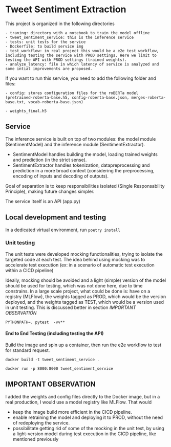 # Tweet Sentiment Extraction
This project is organized in the following directories

```
- traning: directory with a notebook to train the model offline
- tweet_sentiment_service: this is the inference service
- tests: unit tests for the service
- Dockerfile: to build service img
- test_workflow: in real project this would be a e2e test workflow, including testing the service with PROD settings. Here we limit to testing the API with PROD settings (trained weights).
- analyze_latency: file in which latency of service is analyzed and some intial improvements are proposed.
```

If you want to run this service, you need to add the following folder and files:
```
- config: stores configuration files for the roBERTa model (pretrained-roberta-base.h5, config-roberta-base.json, merges-roberta-base.txt, vocab-roberta-base.json)

- weights_final.h5
```

## Service
The inference service is built on top of two modules: the model module (SentimentModel) and the inference module (SentimentExtractor). 
- SentimentModel handles building the model, loading trained weights and prediction (in the strict sense). 
- SentimentExtractor handles tokenization, datapreprocessing and prediction in a more broad context (considering the preprocessing, encoding of inputs and decoding of outputs).

Goal of separation is to keep responsibilities isolated (Single Responsability Principle), making future changes simpler.

The service itself is an API (app.py)

## Local development and testing
In a dedicated virtual environment, run ```poetry install```

### Unit testing
The unit tests were developed mocking functionalities, trying to isolate the targeted code at each test. The idea behind using mocking was to accelerate test execution (ex: in a scenario of automatic test execution within a CICD pipeline)

Ideally, mocking should be avoided and a light (simple) version of the model should be used for testing, which was not done here, due to time constrains. In a large scale project, what could be done is: have on a registry (MLFlow), the weights tagged as PROD, which would be the version deployed, and the weights tagged as TEST, which would be a version used in unit testing. This is discussed better in section *IMPORTANT OBSERVATION*

```
PYTHONPATH=. pytest  -vv**
```

#### End to End Testing (including testing the API)

Build the image and spin up a container, then run the e2e workflow
to test for standard request.
```
docker build -t tweet_sentiment_service .

docker run -p 8000:8000 tweet_sentiment_service
```

## IMPORTANT OBSERVATION
I added the weights and config files directly to the Docker image, but in a real production, I would use a model registry like MLFlow. That would
- keep the image build more efficient in the CICD pipeline.
- enable retraining the model and deploying it to PROD, without the need of redeploying the service.
- possibilitate getting rid of some of the mocking in the unit test, by using a light-version model during test execution in the CICD pipeline, like mentioned previously



